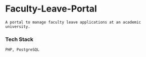 # Faculty-Leave-Portal
	A portal to manage faculty leave applications at an academic university.

### Tech Stack
	PHP, PostgreSQL
	
